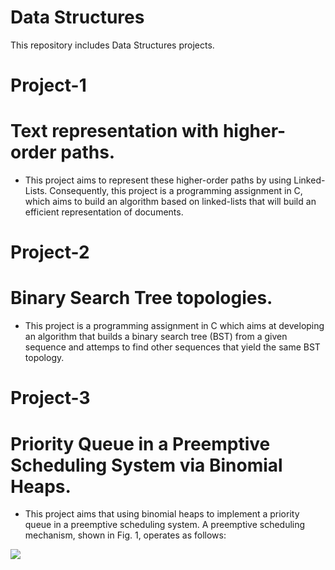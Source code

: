 # Data Structures
  This repository includes Data Structures projects.
  
   # Project-1
   # Text representation with higher-order paths.
   * This project aims to represent these higher-order paths by using 
   Linked-Lists. Consequently, this project is a programming assignment in C, which aims to build an algorithm based on linked-lists that      will build an efficient representation of documents.
   
   # Project-2
   # Binary Search Tree topologies.
   * This project is a programming assignment in C which aims at developing an algorithm that
     builds a binary search tree (BST) from a given sequence and attemps to find other sequences
     that yield the same BST topology.
     
   # Project-3
   # Priority Queue in a Preemptive Scheduling System via Binomial Heaps.
   * This project aims that using binomial heaps to implement a priority queue in a preemptive scheduling system.  A preemptive scheduling    mechanism, shown in Fig. 1, operates as follows:
   
   
   ![](https://drive.google.com/uc?export=view&id=11zespD-aFab0DwY9UaEyjbwNVvktduSb)
   
   
   
                                             
